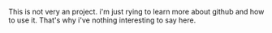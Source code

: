 This is not very an project.
i'm just rying to learn more about github and how to use it.
That's why i've nothing interesting to say here.
